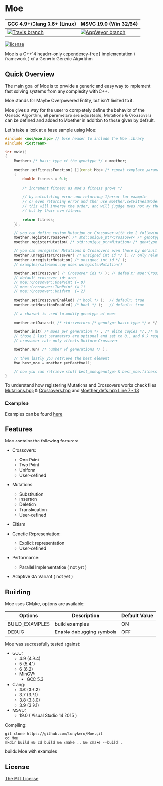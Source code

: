 # Moe
GCC 4.9+/Clang 3.6+ (Linux) | MSVC 19.0 (Win 32/64)
--- | ---
[![Travis branch](https://img.shields.io/travis/tonykero/Moe/master.svg?style=flat-square)](https://travis-ci.org/tonykero/Moe) | [![AppVeyor branch](https://img.shields.io/appveyor/ci/tonykero/Moe/master.svg?style=flat-square)](https://ci.appveyor.com/project/tonykero/moe)

[![license](https://img.shields.io/github/license/tonykero/Moe.svg?style=flat-square)](https://github.com/tonykero/Moe/blob/master/LICENSE)

Moe is a C++14 header-only dependency-free [ implementation / framework ] of a Generic Genetic Algorithm

## Quick Overview

The main goal of Moe is to provide a generic and easy way to implement fast solving systems
from any complexity with C++.

Moe stands for Maybe Overpowered Entity, but isn't limited to it.

Moe gives a way for the user to completely define the behavior of the Genetic Algorithm, all parameters are
adjustable, Mutations & Crossovers can be defined and added to Moether in addition to those given by default.

Let's take a look at a base sample using Moe:

```cpp
#include <moe/moe.hpp> // base header to include the Moe library
#include <iostream>

int main()
{
    Moether< /* basic type of the genotype */ > moether;

    moether.setFitnessFunction( [](const Moe< /* repeat template paramater here */ >& moe) -> double
    {
        double fitness = 0.0;
        
        /* increment fitness as moe's fitness grows */
        
        // by calculating error and returning 1/error for example
        // or even returning error and then use moether.setFitnessMode( false );
        // this will inverse the order, and will jugdge moes not by their fitness
        // but by their non-fitness
        
        return fitness;
    });

    // you can define custom Mutation or Crossover with the 2 following functions
    moether.registerCrossover( /* std::unique_ptr<Crossover< /* genotype basic type */ > > */ );  // when registering a crossover, it selects it
    moether.registerMutation( /* std::unique_ptr<Mutation< /* genotype basic type */ > > */ );

    // you can unregister Mutations & Crossovers even those by default
    moether.unregisterCrossover( /* unsigned int id */ ); // only relevant for custom-defined crossover
    moether.unregisterMutation( /* unsigned int id */ );
    // examples/salesman.cpp uses unregisterMutation()

    moether.setCrossover( /* Crossover ids */ ); // default: moe::Crossover::OnePoint
    // default crossover ids are:
    // moe::Crossover::OnePoint (= 0)
    // moe::Crossover::TwoPoint (= 1)
    // moe::Crossover::Uniform  (= 2)

    moether.setCrossoverEnabled( /* bool */ );  // default: true
    moether.setMutationEnabled( /* bool */ );   // default: true
    
    // a charset is used to modify genotype of moes
    
    moether.setDataset( /* std::vector< /* genotype basic type */ > */ ); // 

    moether.init( /* moes per generation */ , /* elite copies */, /* mutation rate */, /* crossover rate */);
    // those 2 last paramaters are optional and set to 0.1 and 0.5 respectively
    // crossover rate only affects Uniform Crossover

    moether.run( /* number of generations */ );

    // then lastly you retrieve the best element
    Moe best_moe = moether.getBestMoe();

    // now you can retrieve stuff best_moe.genotype & best_moe.fitness
}
```

To understand how registering Mutations and Crossovers works check files 
[Mutations.hpp](https://github.com/tonykero/Moe/blob/master/include/moe/base/Mutations.hpp)
& [Crossovers.hpp](https://github.com/tonykero/Moe/blob/master/include/moe/base/Crossovers.hpp)
and [Moether_defs.hpp Line 7 - 13](https://github.com/tonykero/Moe/blob/master/include/moe/base/Moether_defs.hpp#L7)

### Examples

Examples can be found [here](https://github.com/tonykero/Moe/tree/master/examples)

## Features

Moe contains the following features:

* Crossovers:
    * One Point
    * Two Point
    * Uniform
    * User-defined

* Mutations:
    * Substitution
    * Insertion
    * Deletion
    * Translocation
    * User-defined

* Elitism

* Genetic Representation:
    * Explicit representation
    * User-defined

* Performance:
    * Parallel Implementation ( not yet )

* Adaptive GA Variant ( not yet )

## Building

Moe uses CMake, options are available:

Options         | Description                   | Default Value |
--------------- | ----------------------------- | ------------- |
BUILD_EXAMPLES  | build examples                | ON            |
DEBUG           | Enable debugging symbols      | OFF           |

Moe was successfully tested against:
* GCC:
    * 4.9 (4.9.4)
    * 5 (5.4.1)
    * 6 (6.2)
    * MinGW:
        * GCC 5.3
* Clang:
    * 3.6 (3.6.2)
    * 3.7 (3.7.1)
    * 3.8 (3.8.0)
    * 3.9 (3.9.1)
* MSVC:
    * 19.0 ( Visual Studio 14 2015 )

Compiling:

```
git clone https://github.com/tonykero/Moe.git
cd Moe
mkdir build && cd build && cmake .. && cmake --build .
```
builds Moe with examples

## License

[The MIT License](https://opensource.org/licenses/MIT)
